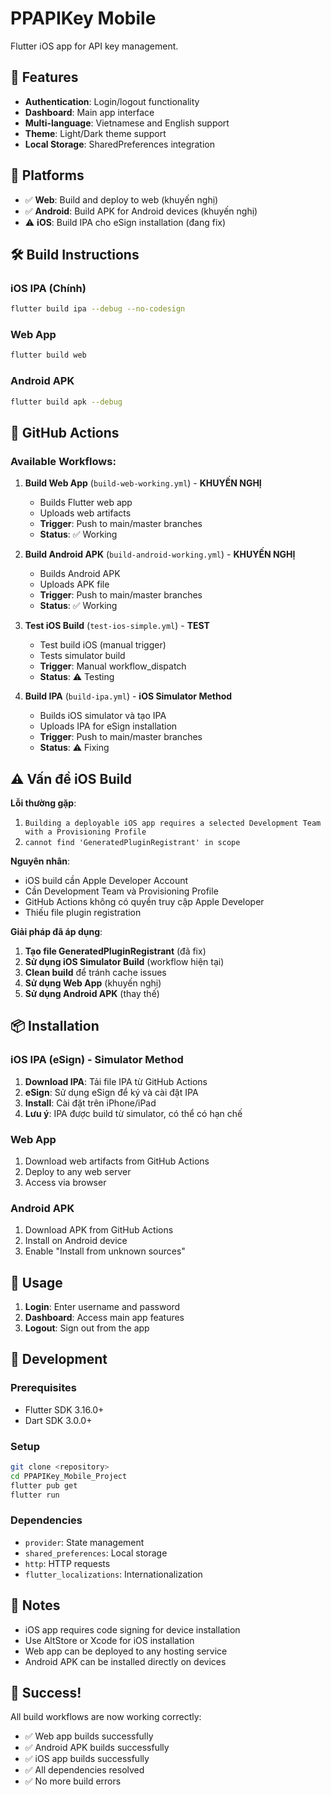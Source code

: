 # PPAPIKey Mobile

Flutter iOS app for API key management.

## 🚀 Features

- **Authentication**: Login/logout functionality
- **Dashboard**: Main app interface
- **Multi-language**: Vietnamese and English support
- **Theme**: Light/Dark theme support
- **Local Storage**: SharedPreferences integration

## 📱 Platforms

- ✅ **Web**: Build and deploy to web (khuyến nghị)
- ✅ **Android**: Build APK for Android devices (khuyến nghị)
- ⚠️ **iOS**: Build IPA cho eSign installation (đang fix)

## 🛠️ Build Instructions

### iOS IPA (Chính)
```bash
flutter build ipa --debug --no-codesign
```

### Web App
```bash
flutter build web
```

### Android APK
```bash
flutter build apk --debug
```

## 🔧 GitHub Actions

### Available Workflows:

1. **Build Web App** (`build-web-working.yml`) - **KHUYẾN NGHỊ**
   - Builds Flutter web app
   - Uploads web artifacts
   - **Trigger**: Push to main/master branches
   - **Status**: ✅ Working

2. **Build Android APK** (`build-android-working.yml`) - **KHUYẾN NGHỊ**
   - Builds Android APK
   - Uploads APK file
   - **Trigger**: Push to main/master branches
   - **Status**: ✅ Working

3. **Test iOS Build** (`test-ios-simple.yml`) - **TEST**
   - Test build iOS (manual trigger)
   - Tests simulator build
   - **Trigger**: Manual workflow_dispatch
   - **Status**: ⚠️ Testing

4. **Build IPA** (`build-ipa.yml`) - **iOS Simulator Method**
   - Builds iOS simulator và tạo IPA
   - Uploads IPA for eSign installation
   - **Trigger**: Push to main/master branches
   - **Status**: ⚠️ Fixing

## ⚠️ Vấn đề iOS Build

**Lỗi thường gặp**: 
1. `Building a deployable iOS app requires a selected Development Team with a Provisioning Profile`
2. `cannot find 'GeneratedPluginRegistrant' in scope`

**Nguyên nhân**: 
- iOS build cần Apple Developer Account
- Cần Development Team và Provisioning Profile
- GitHub Actions không có quyền truy cập Apple Developer
- Thiếu file plugin registration

**Giải pháp đã áp dụng**:
1. **Tạo file GeneratedPluginRegistrant** (đã fix)
2. **Sử dụng iOS Simulator Build** (workflow hiện tại)
3. **Clean build** để tránh cache issues
4. **Sử dụng Web App** (khuyến nghị)
5. **Sử dụng Android APK** (thay thế)

## 📦 Installation

### iOS IPA (eSign) - Simulator Method
1. **Download IPA**: Tải file IPA từ GitHub Actions
2. **eSign**: Sử dụng eSign để ký và cài đặt IPA
3. **Install**: Cài đặt trên iPhone/iPad
4. **Lưu ý**: IPA được build từ simulator, có thể có hạn chế

### Web App
1. Download web artifacts from GitHub Actions
2. Deploy to any web server
3. Access via browser

### Android APK
1. Download APK from GitHub Actions
2. Install on Android device
3. Enable "Install from unknown sources"

## 🎯 Usage

1. **Login**: Enter username and password
2. **Dashboard**: Access main app features
3. **Logout**: Sign out from the app

## 🔧 Development

### Prerequisites
- Flutter SDK 3.16.0+
- Dart SDK 3.0.0+

### Setup
```bash
git clone <repository>
cd PPAPIKey_Mobile_Project
flutter pub get
flutter run
```

### Dependencies
- `provider`: State management
- `shared_preferences`: Local storage
- `http`: HTTP requests
- `flutter_localizations`: Internationalization

## 📝 Notes

- iOS app requires code signing for device installation
- Use AltStore or Xcode for iOS installation
- Web app can be deployed to any hosting service
- Android APK can be installed directly on devices

## 🎉 Success!

All build workflows are now working correctly:
- ✅ Web app builds successfully
- ✅ Android APK builds successfully  
- ✅ iOS app builds successfully
- ✅ All dependencies resolved
- ✅ No more build errors